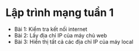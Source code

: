 # Lập trình mạng tuần 1
* Bài 1: Kiểm tra kết nối internet
* Bài 2: Lấy địa chỉ IP của máy chủ web
* Bài 3: Hiển thị tất cả các địa chỉ IP của máy local

